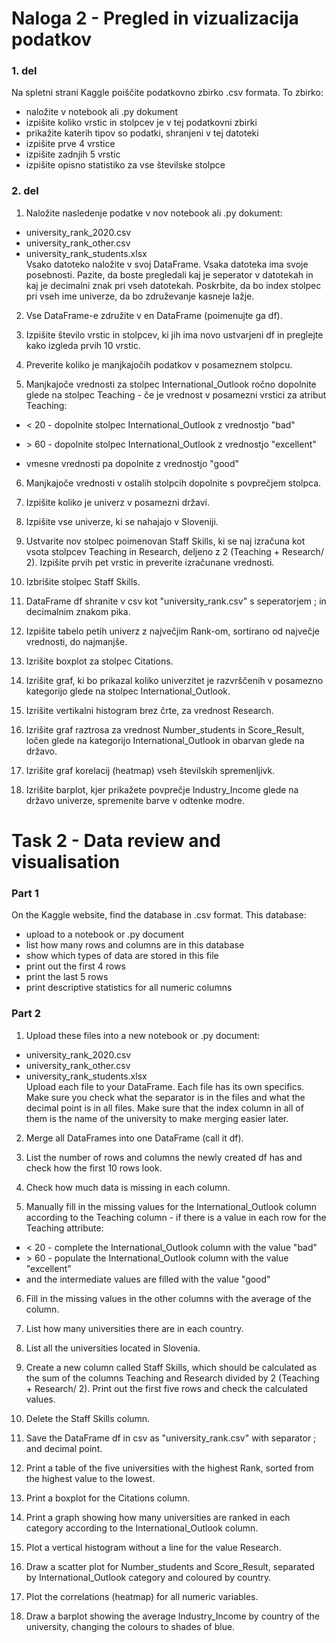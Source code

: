 # Naloga 2 - Pregled in vizualizacija podatkov

### 1. del
Na spletni strani Kaggle poiščite podatkovno zbirko .csv formata. To zbirko:

- naložite v notebook ali .py dokument
- izpišite koliko vrstic in stolpcev je v tej podatkovni zbirki
- prikažite katerih tipov so podatki, shranjeni v tej datoteki
- izpišite prve 4 vrstice
- izpišite zadnjih 5 vrstic
- izpišite opisno statistiko za vse številske stolpce
### 2. del
1. Naložite nasledenje podatke v nov notebook ali .py dokument: 
- university_rank_2020.csv
- university_rank_other.csv
- university_rank_students.xlsx  
Vsako datoteko naložite v svoj DataFrame. Vsaka datoteka ima svoje posebnosti. Pazite, da boste pregledali kaj je seperator v datotekah in kaj je decimalni znak pri vseh datotekah. Poskrbite, da bo index stolpec pri vseh ime univerze, da bo združevanje kasneje lažje.

2. Vse DataFrame-e združite v en DataFrame (poimenujte ga df).

3. Izpišite število vrstic in stolpcev, ki jih ima novo ustvarjeni df in preglejte kako izgleda prvih 10 vrstic.

4. Preverite koliko je manjkajočih podatkov v posameznem stolpcu.

5. Manjkajoče vrednosti za stolpec International_Outlook ročno dopolnite glede na stolpec Teaching - če je vrednost v posamezni vrstici za atribut Teaching:

  - < 20 - dopolnite stolpec International_Outlook z vrednostjo "bad"

  - \> 60  - dopolnite stolpec International_Outlook z vrednostjo "excellent"
  - vmesne vrednosti pa dopolnite z vrednostjo "good"
6. Manjkajoče vrednosti v ostalih stolpcih dopolnite s povprečjem stolpca.

7. Izpišite koliko je univerz v posamezni državi.

8. Izpišite vse univerze, ki se nahajajo v Sloveniji.

9. Ustvarite nov stolpec poimenovan Staff Skills, ki se naj izračuna kot vsota stolpcev Teaching in Research, deljeno z 2  (Teaching + Research/ 2). Izpišite prvih pet vrstic in preverite izračunane vrednosti.

10. Izbrišite stolpec Staff Skills.

11. DataFrame df shranite v csv kot "university_rank.csv" s seperatorjem ; in decimalnim znakom pika.

12. Izpišite tabelo petih univerz z največjim Rank-om, sortirano od največje vrednosti, do najmanjše.

13. Izrišite boxplot za stolpec Citations.

14. Izrišite graf, ki bo prikazal koliko univerzitet je razvrščenih v posamezno kategorijo glede na stolpec International_Outlook.

15. Izrišite vertikalni histogram brez črte, za vrednost Research.

16. Izrišite graf raztrosa za vrednost Number_students in Score_Result, ločen glede na kategorijo International_Outlook in obarvan glede na državo.

17. Izrišite graf korelacij (heatmap) vseh številskih spremenljivk.

18. Izrišite barplot, kjer prikažete povprečje Industry_Income glede na državo univerze, spremenite barve v odtenke modre.

# Task 2 - Data review and visualisation

### Part 1
On the Kaggle website, find the database in .csv format. This database:

- upload to a notebook or .py document
- list how many rows and columns are in this database
- show which types of data are stored in this file
- print out the first 4 rows
- print the last 5 rows
- print descriptive statistics for all numeric columns
### Part 2
1. Upload these files into a new notebook or .py document: 
- university_rank_2020.csv
- university_rank_other.csv
- university_rank_students.xlsx  
Upload each file to your DataFrame. Each file has its own specifics. Make sure you check what the separator is in the files and what the decimal point is in all files. Make sure that the index column in all of them is the name of the university to make merging easier later.

2. Merge all DataFrames into one DataFrame (call it df).

3. List the number of rows and columns the newly created df has and check how the first 10 rows look.

4. Check how much data is missing in each column.
5. Manually fill in the missing values for the International_Outlook column according to the Teaching column - if there is a value in each row for the Teaching attribute:
  - < 20 - complete the International_Outlook column with the value "bad"
  - \> 60 - populate the International_Outlook column with the value "excellent"
  - and the intermediate values are filled with the value "good"
6. Fill in the missing values in the other columns with the average of the column.
7. List how many universities there are in each country.

8. List all the universities located in Slovenia.

9. Create a new column called Staff Skills, which should be calculated as the sum of the columns Teaching and Research divided by 2 (Teaching + Research/ 2). Print out the first five rows and check the calculated values.

10. Delete the Staff Skills column.

11. Save the DataFrame df in csv as "university_rank.csv" with separator ; and decimal point.

12. Print a table of the five universities with the highest Rank, sorted from the highest value to the lowest.

13. Print a boxplot for the Citations column.

14. Print a graph showing how many universities are ranked in each category according to the International_Outlook column.

15. Plot a vertical histogram without a line for the value Research.

16. Draw a scatter plot for Number_students and Score_Result, separated by International_Outlook category and coloured by country.

17. Plot the correlations (heatmap) for all numeric variables.

18. Draw a barplot showing the average Industry_Income by country of the university, changing the colours to shades of blue.

